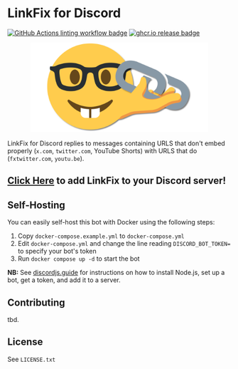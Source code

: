 # LinkFix for Discord

[![GitHub Actions linting workflow badge][5]][4] [![ghcr.io release badge][6]][3]

<p align="center">
  <img src="./media/github-social-preview.png" alt="LinkFix Logo" width="400" />
</p>

LinkFix for Discord replies to messages containing URLS that don't embed
properly (`x.com`, `twitter.com`, YouTube Shorts) with URLS that do
(`fxtwitter.com`, `youtu.be`).


## [Click Here][1] to add LinkFix to your Discord server!


## Self-Hosting

You can easily self-host this bot with Docker using the following steps:

1. Copy `docker-compose.example.yml` to `docker-compose.yml`
2. Edit `docker-compose.yml` and change the line reading `DISCORD_BOT_TOKEN=` to specify your bot's token
3. Run `docker compose up -d` to start the bot

**NB:** See [discordjs.guide][2] for instructions on how to install Node.js,
set up a bot, get a token, and add it to a server.


## Contributing

tbd.


## License

See `LICENSE.txt`


[1]: https://discord.com/oauth2/authorize?client_id=385950397493280805&scope=bot&permissions=274878286912
[2]: https://discordjs.guide/preparations/setting-up-a-bot-application.html#creating-your-bot
[3]: https://github.com/podaboutlist/linkfix-for-discord/pkgs/container/linkfix-for-discord
[4]: https://github.com/podaboutlist/linkfix-for-discord/actions/workflows/lint.yml
[5]: https://img.shields.io/github/actions/workflow/status/podaboutlist/linkfix-for-discord/lint.yml?style=plastic&logo=github&label=code%20style&labelColor=24292e
[6]: https://img.shields.io/github/actions/workflow/status/podaboutlist/linkfix-for-discord/publish-image.yml?style=plastic&logo=github&label=ghcr.io%20release&labelColor=24292e
